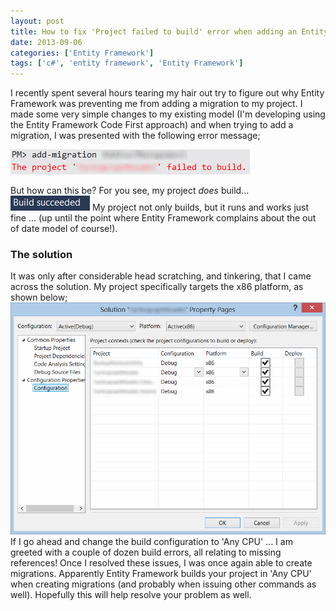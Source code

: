 ```yaml
---
layout: post
title: How to fix 'Project failed to build' error when adding an Entity Framework migration (add-migration)
date: 2013-09-06
categories: ['Entity Framework']
tags: ['c#', 'entity framework', 'Entity Framework']
---
```


I recently spent several hours tearing my hair out try to figure out why Entity Framework was preventing me from adding a migration to my project. I made some very simple changes to my existing model (I'm developing using the Entity Framework Code First approach) and when trying to add a migration, I was presented with the following error message;

[![Project Failed To Build](projectfailedtobuild1.png)](projectfailedtobuild1.png)

But how can this be? For you see, my project _does_ build... [![Build Succeeded](buildsucceeded1.png)](buildsucceeded1.png) My project not only builds, but it runs and works just fine ... (up until the point where Entity Framework complains about the out of date model of course!).

### The solution

It was only after considerable head scratching, and tinkering, that I came across the solution. My project specifically targets the x86 platform, as shown below; [![Configuration Options](configurationoptions1.png)](configurationoptions1.png) If I go ahead and change the build configuration to 'Any CPU' ... I am greeted with a couple of dozen build errors, all relating to missing references! Once I resolved these issues, I was once again able to create migrations. Apparently Entity Framework builds your project in 'Any CPU' when creating migrations (and probably when issuing other commands as well). Hopefully this will help resolve your problem as well.
